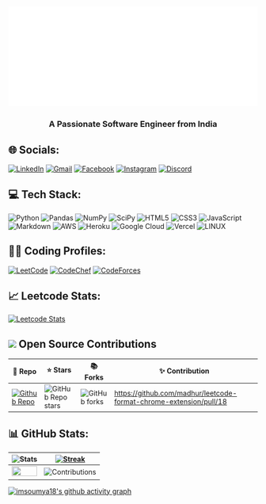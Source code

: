 <img src='https://github.com/imsoumya18/imsoumya18/raw/main/svg.svg'>

<h3 align="center">A Passionate Software Engineer from India</h3>

## 🌐 Socials:
 [![LinkedIn](https://img.shields.io/badge/LinkedIn-%230077B5.svg?logo=linkedin&logoColor=white)](https://linkedin.com/in/imsoumya18)
 [![Gmail](https://img.shields.io/badge/Gmail-D14836?logo=Gmail&logoColor=white)](mailto:soumyadeep184@gmail.com)
 [![Facebook](https://img.shields.io/badge/Facebook-%231877F2.svg?logo=Facebook&logoColor=white)](https://facebook.com/imsoumya18)
 [![Instagram](https://img.shields.io/badge/Instagram-%23E4405F.svg?logo=Instagram&logoColor=white)](https://instagram.com/b_soumya4)
 [![Discord](https://img.shields.io/badge/Discord-%235865F2.svg?logo=discord&logoColor=white)](https://discordapp.com/users/832576008149794818)

## 💻 Tech Stack:
![Python](https://img.shields.io/badge/python-3670A0?style=flat&logo=python&logoColor=ffdd54) ![Pandas](https://img.shields.io/badge/pandas-%23150458.svg?style=flat&logo=pandas&logoColor=white) ![NumPy](https://img.shields.io/badge/numpy-%23013243.svg?style=flat&logo=numpy&logoColor=white) ![SciPy](https://img.shields.io/badge/SciPy-%230C55A5.svg?style=flat&logo=scipy&logoColor=%white) ![HTML5](https://img.shields.io/badge/html5-%23E34F26.svg?style=flat&logo=html5&logoColor=white) ![CSS3](https://img.shields.io/badge/css3-%231572B6.svg?style=flat&logo=css3&logoColor=white) ![JavaScript](https://img.shields.io/badge/javascript-%23323330.svg?style=flat&logo=javascript&logoColor=%23F7DF1E) ![Markdown](https://img.shields.io/badge/markdown-%23000000.svg?style=flat&logo=markdown&logoColor=white) ![AWS](https://img.shields.io/badge/AWS-%23FF9900.svg?style=flat&logo=amazon-aws&logoColor=white) ![Heroku](https://img.shields.io/badge/heroku-%23430098.svg?style=flat&logo=heroku&logoColor=white) ![Google Cloud](https://img.shields.io/badge/Google%20Cloud-%234285F4.svg?style=flat&logo=google-cloud&logoColor=white) ![Vercel](https://img.shields.io/badge/vercel-%23000000.svg?style=flat&logo=vercel&logoColor=white)   ![LINUX](https://img.shields.io/badge/Linux-FCC624?style=flat&logo=linux&logoColor=black)

 ## 👨‍💻 Coding Profiles:
 [![LeetCode](https://img.shields.io/badge/LeetCode-FFA116.svg?style=for-the-badge&logo=LeetCode&logoColor=white)](https://leetcode.com/imsoumya18)
 [![CodeChef](https://img.shields.io/badge/CodeChef-5B4638.svg?style=for-the-badge&logo=CodeChef&logoColor=white)](https://www.codechef.com/users/rowan_atkinson)
 [![CodeForces](https://img.shields.io/badge/Codeforces-1F8ACB.svg?style=for-the-badge&logo=Codeforces&logoColor=white)](https://codeforces.com/profile/imsoumya18)
 
## 📈 Leetcode Stats:
[![Leetcode Stats](https://leetcard.jacoblin.cool/imsoumya18?theme=dark&font=ABeeZee&ext=heatmap)](https://leetcode.com/imsoumya18)

## <img src="https://w1.pngwing.com/pngs/331/144/png-transparent-circle-icon-merge-icon-design-git-symbol-text-line-area.png" height=30px></img> Open Source Contributions

| 🎁 Repo | ⭐ Stars | 📚 Forks | ✨ Contribution |
| --- | --- | --- | --- |
| [![Github Repo](https://img.shields.io/badge/madhur-leetcode--format--chrome--extension-blue?style=flat)](https://github.com/madhur/leetcode-format-chrome-extension) | ![GitHub Repo stars](https://img.shields.io/github/stars/madhur/leetcode-format-chrome-extension?style=flat) | ![GitHub forks](https://img.shields.io/github/forks/madhur/leetcode-format-chrome-extension?style=flat) | <https://github.com/madhur/leetcode-format-chrome-extension/pull/18> |

## 📊 GitHub Stats:
|![Stats](https://github-readme-stats.vercel.app/api?username=imsoumya18&theme=tokyonight&include_all_commits=true&show_icons=true&hide_border=false&count_private=true)|[![Streak](https://github-readme-streak-stats.herokuapp.com?user=imsoumya18&theme=tokyonight)](https://git.io/streak-stats)|
|--|--|
|<img src="https://github-readme-stats.vercel.app/api/top-langs/?username=imsoumya18&theme=tokyonight&hide_border=false&include_all_commits=true&count_private=true&layout=compact" width="100%" height="100%">|![Contributions](https://github-contributor-stats.vercel.app/api?username=imsoumya18&limit=5&theme=tokyonight&combine_all_yearly_contributions=true)|

[![imsoumya18's github activity graph](https://github-readme-activity-graph.vercel.app/graph?username=imsoumya18&bg_color=1a1b27&color=38bdae&line=70a5fd&point=a8005a&area=true&hide_border=false)](https://github.com/ashutosh00710/github-readme-activity-graph)
